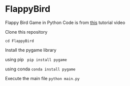 # FlappyBird
Flappy Bird Game in Python
Code is from [this](https://www.youtube.com/watch?v=itB6VsP5UnA&ab_channel=CodeWithHarry) tutorial video


Clone this repository

```git clone https://github.com/shrekfanboi/FlappyBird
cd FlappyBird
```

Install the pygame library 

using pip
``` pip install pygame```

using conda
```conda install pygame```

Execute the main file
```python main.py```
